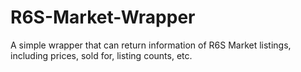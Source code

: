 # R6S-Market-Wrapper
A simple wrapper that can return information of R6S Market listings, including prices, sold for, listing counts, etc.
